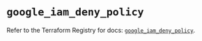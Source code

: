 # `google_iam_deny_policy`

Refer to the Terraform Registry for docs: [`google_iam_deny_policy`](https://registry.terraform.io/providers/hashicorp/google/6.31.0/docs/resources/iam_deny_policy).
